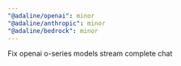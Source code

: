 ```yaml
---
"@adaline/openai": minor
"@adaline/anthropic": minor
"@adaline/bedrock": minor
---
```


Fix openai o-series models stream complete chat
